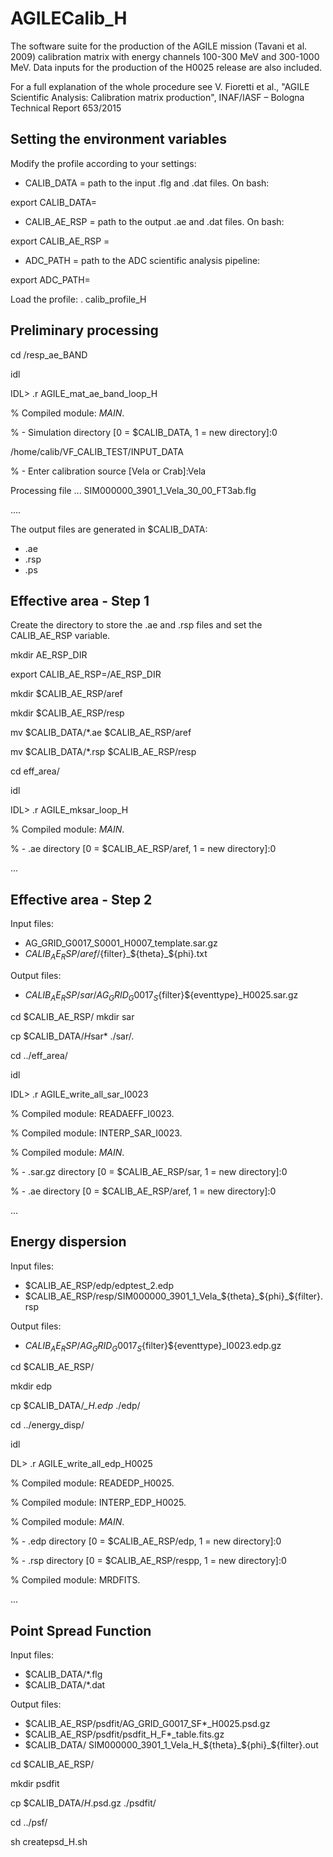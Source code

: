# AGILECalib_H
The software suite for the production of the AGILE mission (Tavani et al. 2009) calibration matrix with energy channels 100-300 MeV and 300-1000 MeV.
Data inputs for the production of the H0025 release are also included.

For a full explanation of the whole procedure see V. Fioretti et al., "AGILE Scientific Analysis: Calibration matrix production", INAF/IASF – Bologna Technical Report 653/2015

## Setting the environment variables

Modify the profile according to your settings:
- CALIB_DATA = path to the input .flg and .dat files. On bash:

export CALIB_DATA=<path>

- CALIB_AE_RSP = path to the output .ae and .dat files. On bash:

export CALIB_AE_RSP =<path>

- ADC_PATH = path to the ADC scientific analysis pipeline:

export ADC_PATH=<path>

Load the profile:
. calib_profile_H

## Preliminary processing

cd /resp_ae_BAND

idl

IDL> .r AGILE_mat_ae_band_loop_H

% Compiled module: $MAIN$.

% - Simulation directory [0 = $CALIB_DATA, 1 = new directory]:0

/home/calib/VF_CALIB_TEST/INPUT_DATA

% - Enter calibration source [Vela or Crab]:Vela

Processing file ... SIM000000_3901_1_Vela_30_00_FT3ab.flg

....

The output files are generated in $CALIB_DATA:
- <filename>.ae
- <filename>.rsp
- <filename>.ps

## Effective area - Step 1

Create the directory to store the .ae and .rsp files and set the CALIB_AE_RSP variable.

mkdir AE_RSP_DIR

export CALIB_AE_RSP=<path-to>/AE_RSP_DIR

mkdir $CALIB_AE_RSP/aref

mkdir $CALIB_AE_RSP/resp

mv $CALIB_DATA/*.ae $CALIB_AE_RSP/aref

mv $CALIB_DATA/*.rsp $CALIB_AE_RSP/resp

cd eff_area/

idl

IDL> .r AGILE_mksar_loop_H

% Compiled module: $MAIN$.

% - .ae directory [0 = $CALIB_AE_RSP/aref, 1 = new directory]:0

...

## Effective area - Step 2

Input files:
-  AG_GRID_G0017_S0001_H0007_template.sar.gz
-  $CALIB_AE_RSP/aref/${filter}_${theta}_${phi}.txt

Output files:
- $CALIB_AE_RSP/sar/AG_GRID_G0017_S${filter}${eventtype}_H0025.sar.gz

cd $CALIB_AE_RSP/
mkdir sar

cp $CALIB_DATA/*H*sar* ./sar/.

cd ../eff_area/

idl

IDL> .r AGILE_write_all_sar_I0023

% Compiled module: READAEFF_I0023.

% Compiled module: INTERP_SAR_I0023.

% Compiled module: $MAIN$.

% - .sar.gz directory [0 = $CALIB_AE_RSP/sar, 1 = new directory]:0

% - .ae directory [0 = $CALIB_AE_RSP/aref, 1 = new directory]:0

...

## Energy dispersion

Input files:
- $CALIB_AE_RSP/edp/edptest_2.edp
- $CALIB_AE_RSP/resp/SIM000000_3901_1_Vela_${theta}_${phi}_${filter}.rsp

Output files:
- $CALIB_AE_RSP/AG_GRID_G0017_S${filter}${eventtype}_I0023.edp.gz

cd $CALIB_AE_RSP/

mkdir edp
 
cp $CALIB_DATA/*_H.edp* ./edp/

cd ../energy_disp/

idl

DL> .r AGILE_write_all_edp_H0025

% Compiled module: READEDP_H0025.

% Compiled module: INTERP_EDP_H0025.

% Compiled module: $MAIN$.

% - .edp directory [0 = $CALIB_AE_RSP/edp, 1 = new directory]:0

% - .rsp directory [0 = $CALIB_AE_RSP/respp, 1 = new directory]:0

% Compiled module: MRDFITS.

...

## Point Spread Function

Input files:
- $CALIB_DATA/*.flg
- $CALIB_DATA/*.dat

Output files:
- $CALIB_AE_RSP/psdfit/AG_GRID_G0017_SF*_H0025.psd.gz
- $CALIB_AE_RSP/psdfit/psdfit_H_F*_table.fits.gz
- $CALIB_DATA/ SIM000000_3901_1_Vela_H_${theta}_${phi}_${filter}.out

cd $CALIB_AE_RSP/

mkdir psdfit

cp $CALIB_DATA/*H*.psd.gz ./psdfit/

cd ../psf/

sh createpsd_H.sh 
